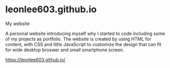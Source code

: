 # leonlee603.github.io
My website

A personal website introducing myself why I started to code including some of my projects as portfolio. 
The website is created by using HTML for content, with CSS and little JavaScript to customize the design 
that can fit for wide desktop broswer and small smartphone screen. 

https://leonlee603.github.io/
